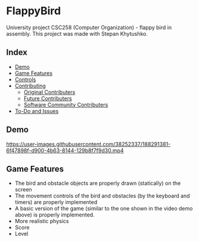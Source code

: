 # FlappyBird
University project CSC258 (Computer Organization) - flappy bird in assembly. This project was made with Stepan Khytushko.


## Index
   - [Demo](#Demo "Goto Demo")
   - [Game Features](#Game-Features "Goto Game-Features")
   - [Controls](#Controls "Goto Controls")
   - [Contributing](#Contributing "Goto Contributing")
      - [Original Contributers](#Contributing "Goto Contributing")
      - [Future Contributers](#Contributing "Goto Contributing")
      - [Software Community Contributers](#Contributing "Goto Contributing")
   - [To-Do and Issues](#To-Do-and-Issues "Goto ToDo-and-Issues")

## Demo

https://user-images.githubusercontent.com/38252337/188291381-6f47898f-d900-4b63-8144-129b8f7f9d30.mp4

## Game Features

- The bird and obstacle objects are properly drawn (statically) on the screen
- The movement controls of the bird and obstacles (by the keyboard and timers) are properly implemented
- A basic version of the game (similar to the one shown in the video demo above) is properly implemented.
- More realistic physics
- Score
- Level